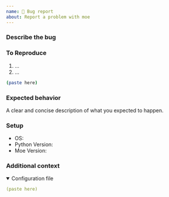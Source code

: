 ```yaml
---
name: 🐛 Bug report
about: Report a problem with moe
---
```


### Describe the bug
<!--- A clear and concise description of what the problem is. -->

### To Reproduce
<!-- Include any steps needed to reproduce the problem besides running the command if applicable. -->
1. ...
2. ...

<!-- Include the command you ran that lead to the problem. 
Make sure to use verbose mode `(-vv)`. -->
```sh
(paste here)
```

### Expected behavior
A clear and concise description of what you expected to happen.

### Setup
 - OS:
 - Python Version: 
 - Moe Version: 

### Additional context
<!--- Add any other context about the problem here. -->

<!--- Add your configurtion file below. 
Please try stripping down your configuration file to the bare minimum needed to reproduce the problem. -->
<details open>
<summary>Configuration file</summary>
 
```yaml
(paste here)
```
</details>
